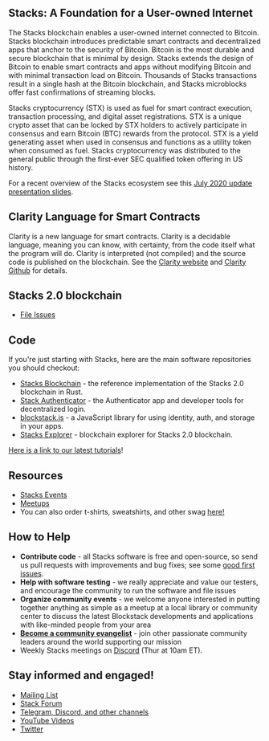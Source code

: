 ## Stacks: A Foundation for a User-owned Internet

The Stacks blockchain enables a user-owned internet connected to Bitcoin. Stacks blockchain introduces predictable smart contracts and decentralized apps that anchor to the security of Bitcoin. Bitcoin is the most durable and secure blockchain that is minimal by design. Stacks extends the design of Bitcoin to enable smart contracts and apps without modifying Bitcoin and with minimal transaction load on Bitcoin. Thousands of Stacks transactions result in a single hash at the Bitcoin blockchain, and Stacks microblocks offer fast confirmations of streaming blocks.

Stacks cryptocurrency (STX) is used as fuel for smart contract execution, transaction processing, and digital asset registrations. STX is a unique crypto asset that can be locked by STX holders to actively participate in consensus and earn Bitcoin (BTC) rewards from the protocol. STX is a yield generating asset when used in consensus and functions as a utility token when consumed as fuel. Stacks cryptocurrency was distributed to the general public through the first-ever SEC qualified token offering in US history.

For a recent overview of the Stacks ecosystem see this [July 2020 update presentation slides](https://docs.google.com/presentation/d/15lKVjbpRpGPH4-sybepXS3X9hwsqw-h1rqo8VntbADM).

## Clarity Language for Smart Contracts

Clarity is a new language for smart contracts. Clarity is a decidable language, meaning you can know, with certainty, from the code itself what the program will do. Clarity is interpreted (not compiled) and the source code is published on the blockchain. See the [Clarity website](https://clarity-lang.org) and [Clarity Github](https://github.com/clarity-lang) for details.

## Stacks 2.0 blockchain

* [File Issues](https://github.com/blockstack/blockstack-core/issues/new)

## Code

If you're just starting with Stacks, here are the main software repositories you should checkout:

- [Stacks Blockchain](https://github.com/blockstack/stacks-blockchain) - the reference implementation of the Stacks 2.0 blockchain in Rust.
- [Stack Authenticator](https://github.com/blockstack/ux) - the Authenticator app and developer tools for decentralized login.
- [blockstack.js](https://github.com/blockstack/blockstack.js) - a JavaScript library for using identity, auth, and storage in your apps.
- [Stacks Explorer](https://github.com/blockstack/explorer) - blockchain explorer for Stacks 2.0 blockchain.

[Here is a link to our latest tutorials](https://docs.blockstack.org)!

## Resources

* [Stacks Events](https://community.blockstack.org/events)
* [Meetups](https://meetup.com/pro/blockstack)
* You can also order t-shirts, sweatshirts, and other
swag [here!](https://blockstack.myshopify.com/collections/all)


## How to Help

- **Contribute code** - all Stacks software is free and open-source, so send us pull requests with improvements and bug fixes; see some [good first issues](https://github.com/blockstack/stacks-blockchain/issues?q=is%3Aissue+is%3Aopen+label%3A%22good+first+issue%22).
- **Help with software testing** - we really appreciate and value our testers, and encourage the community to run the software and file issues
- **Organize community events** - we welcome anyone interested in putting together anything as simple as a meetup at a local library or community center to discuss the latest Blockstack developments and applications with like-minded people from your area
- **[Become a community evangelist](https://community.blockstack.org/evangelists)** - join other passionate community leaders around the world supporting our mission
- Weekly Stacks meetings on [Discord](https://stacks.chat) (Thur at 10am ET).

## Stay informed and engaged!

- [Mailing List](https://blockstack.org/updates)
- [Stack Forum](http://forum.blockstack.org)
- [Telegram, Discord, and other channels](https://community.blockstack.org/groups)
- [YouTube Videos](https://www.youtube.com/channel/UC3J2iHnyt2JtOvtGVf_jpHQ)
- [Twitter](https://twitter.com/blockstack)
